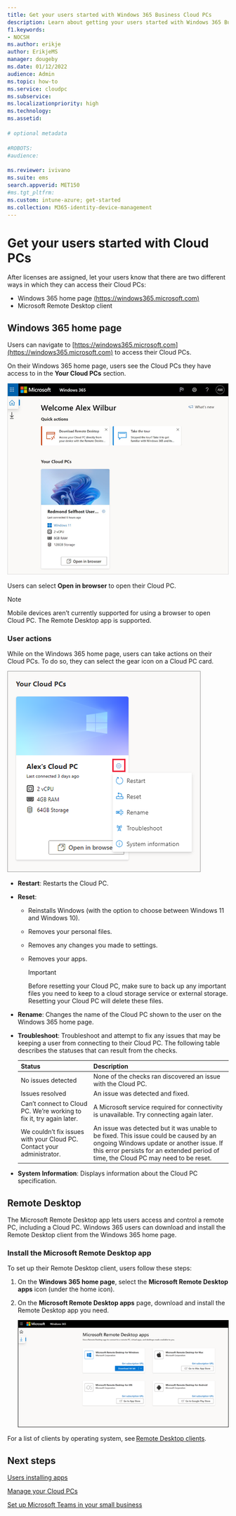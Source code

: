 ```yaml
---
title: Get your users started with Windows 365 Business Cloud PCs
description: Learn about getting your users started with Windows 365 Business Cloud PCs.
f1.keywords:
- NOCSH
ms.author: erikje
author: ErikjeMS
manager: dougeby
ms.date: 01/12/2022
audience: Admin
ms.topic: how-to
ms.service: cloudpc
ms.subservice:
ms.localizationpriority: high
ms.technology:
ms.assetid: 

# optional metadata

#ROBOTS:
#audience:

ms.reviewer: ivivano
ms.suite: ems
search.appverid: MET150
#ms.tgt_pltfrm:
ms.custom: intune-azure; get-started
ms.collection: M365-identity-device-management
---
```


# Get your users started with Cloud PCs

After licenses are assigned, let your users know that there are two different ways in which they can access their Cloud PCs:

- Windows 365 home page [(https://windows365.microsoft.com)](https://windows365.microsoft.com)
- Microsoft Remote Desktop client

## Windows 365 home page

Users can navigate to [https://windows365.microsoft.com](https://windows365.microsoft.com) to access their Cloud PCs.

On their Windows 365 home page, users see the Cloud PCs they have access to in the **Your Cloud PCs** section.

![Windows 365 home.](./media/get-started-windows-365-business/cloud-pc-home.png)

Users can select **Open in browser** to open their Cloud PC.

> [!NOTE]  
> Mobile devices aren’t currently supported for using a browser to open Cloud PC. The Remote Desktop app is supported.

### User actions

While on the Windows 365 home page, users can take actions on their Cloud PCs. To do so, they can select the gear icon on a Cloud PC card.

![Card menu.](./media/get-started-windows-365-business/cloud-pc-gear.png)

- **Restart**: Restarts the Cloud PC.

- **Reset**:
  - Reinstalls Windows (with the option to choose between Windows 11 and Windows 10).
  - Removes your personal files.
  - Removes any changes you made to settings.
  - Removes your apps.

    > [!IMPORTANT]  
    > Before resetting your Cloud PC, make sure to back up any important files you need to keep to a cloud storage service or external storage. Resetting your Cloud PC will delete these files.

- **Rename**: Changes the name of the Cloud PC shown to the user on the Windows 365 home page.

- **Troubleshoot**: Troubleshoot and attempt to fix any issues that may be keeping a user from connecting to their Cloud PC. The following table describes the statuses that can result from the checks.

    | Status | Description |
    |:-----|:-----|
    |No issues detected |None of the checks ran discovered an issue with the Cloud PC. |
    |Issues resolved |An issue was detected and fixed. |
    |Can’t connect to Cloud PC. We’re working to fix it, try again later. |A Microsoft service required for connectivity is unavailable. Try connecting again later. |
    |We couldn’t fix issues with your Cloud PC. Contact your administrator. |An issue was detected but it was unable to be fixed. This issue could be caused by an ongoing Windows update or another issue. If this error persists for an extended period of time, the Cloud PC may need to be reset. |

- **System Information**: Displays information about the Cloud PC specification.

## Remote Desktop

The Microsoft Remote Desktop app lets users access and control a remote PC, including a Cloud PC. Windows 365 users can download and install the Remote Desktop client from the Windows 365 home page.

### Install the Microsoft Remote Desktop app

To set up their Remote Desktop client, users follow these steps:

1. On the **Windows 365 home page**, select the **Microsoft Remote Desktop apps** icon (under the home icon).
2. On the **Microsoft Remote Desktop apps** page, download and install the Remote Desktop app you need.

   ![Remote desktop clients.](./media/get-started-windows-365-business/remote-desktop-apps.png)

For a list of clients by operating system, see [Remote Desktop clients](/windows-server/remote/remote-desktop-services/clients/remote-desktop-clients).

## Next steps

[Users installing apps](apps-install.md)

[Manage your Cloud PCs](device-management.md)

[Set up Microsoft Teams in your small business](/microsoftteams/deploy-small-business)
